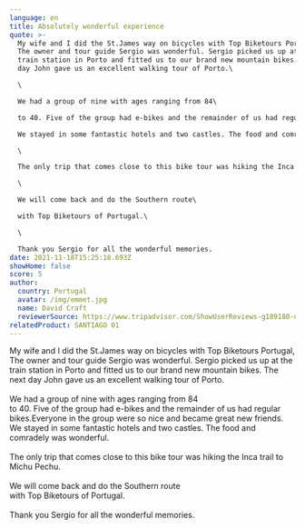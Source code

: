 ```yaml
---
language: en
title: Absolutely wonderful experience
quote: >-
  My wife and I did the St.James way on bicycles with Top Biketours Portugal,
  The owner and tour guide Sergio was wonderful. Sergio picked us up at the
  train station in Porto and fitted us to our brand new mountain bikes. The next
  day John gave us an excellent walking tour of Porto.\

  \

  We had a group of nine with ages ranging from 84\

  to 40. Five of the group had e-bikes and the remainder of us had regular bikes.Everyone in the group were so nice and became great new friends.\

  We stayed in some fantastic hotels and two castles. The food and comradely was wonderful.\

  \

  The only trip that comes close to this bike tour was hiking the Inca trail to Michu Pechu.\

  \

  We will come back and do the Southern route\

  with Top Biketours of Portugal.\

  \

  Thank you Sergio for all the wonderful memories.
date: 2021-11-18T15:25:18.693Z
showHome: false
score: 5
author:
  country: Portugal
  avatar: /img/emmet.jpg
  name: David Craft
  reviewerSource: https://www.tripadvisor.com/ShowUserReviews-g189180-d4105907-r812318775-Top_Bike_Tours_Portugal-Porto_Porto_District_Northern_Portugal.html
relatedProduct: SANTIAGO 01
---
```

My wife and I did the St.James way on bicycles with Top Biketours Portugal, The owner and tour guide Sergio was wonderful. Sergio picked us up at the train station in Porto and fitted us to our brand new mountain bikes. The next day John gave us an excellent walking tour of Porto.\
\
We had a group of nine with ages ranging from 84\
to 40. Five of the group had e-bikes and the remainder of us had regular bikes.Everyone in the group were so nice and became great new friends.\
We stayed in some fantastic hotels and two castles. The food and comradely was wonderful.\
\
The only trip that comes close to this bike tour was hiking the Inca trail to Michu Pechu.\
\
We will come back and do the Southern route\
with Top Biketours of Portugal.\
\
Thank you Sergio for all the wonderful memories.